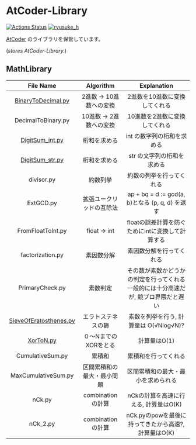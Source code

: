 # AtCoder-Library

[![Actions Status](https://github.com/ryusuke920/AtCoder-Library/workflows/verify/badge.svg)](https://github.com/ryusuke920/AtCoder-Library/actions) [![ryusuke_h](https://img.shields.io/endpoint?url=https%3A%2F%2Fatcoder-badges.now.sh%2Fapi%2Fatcoder%2Fjson%2Fryusuke_h)](https://atcoder.jp/users/ryusuke_h)

[AtCoder](https://atcoder.jp/) のライブラリを保管しています。

(*stores AtCoder-Library.*)  

## MathLibrary
|File Name|Algorithm|Explanation|
|:--:|:--:|:--:|
|[BinaryToDecimal.py](BinaryToDecimal.py)|2進数 -> 10進数への変換|2進数を10進数に変換してくれる|
|DecimalToBinary.py|10進数 -> 2進数への変換|10進数を2進数に変換してくれる|
|[DigitSum_int.py](DigitSum_int.py)|桁和を求める|int の数字列の桁和を求める|
|[DigitSum_str.py](DigitSum_str.py)|桁和を求める|str の文字列の桁和を求める|
|divisor.py|約数列挙|約数の列挙を行ってくれる|
|ExtGCD.py|拡張ユークリッドの互除法|ap + bq = d := gcd(a, b)となる (p, q, d) を返す|
|FromFloatToInt.py|float -> int|floatの誤差計算を防ぐためにintに変換して計算する|
|factorization.py|素因数分解|素因数分解を行ってくれる|
|PrimaryCheck.py|素数判定|その数が素数かどうかの判定を行ってくれる  一般的には十分高速だが, 競プロ界隈だと遅い|
|[SieveOfEratosthenes.py](SieveOfEratosthenes.py)|エラトステネスの篩|素数を列挙を行う, 計算量は O(√Nlog√N)?|
|[XorToN.py](XorToN.py)|０〜NまでのXORをとる|計算量はO(1)|
|CumulativeSum.py|累積和|累積和を行ってくれる|
|MaxCumulativeSum.py|区間累積和の最大・最小問題|区間累積和の最大・最小を求められる|
|nCk.py|combinationの計算|nCkの計算を高速に行える, 計算量はO(K)|
|nCk_2.py|combinationの計算|nCk.pyのpowを最後に持ってきたから高速?, 計算量はO(K)|
